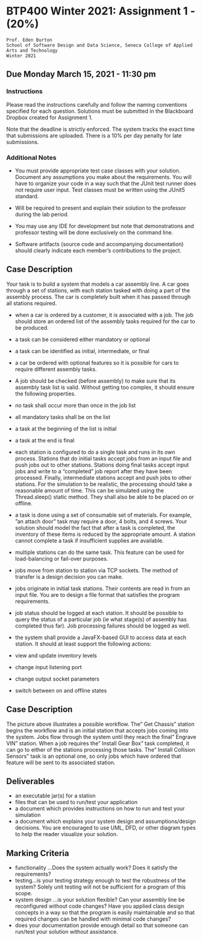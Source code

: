 # BTP400 Winter 2021: Assignment 1 - (20%)

```
Prof. Eden Burton
School of Software Design and Data Science, Seneca College of Applied Arts and Technology
Winter 2021
```
## Due Monday March 15, 2021 - 11:30 pm

### Instructions
Please read the instructions carefully and follow the naming conventions specified for each question. Solutions must be submitted in the Blackboard Dropbox created for Assignment 1.

Note that the deadline is strictly enforced. The system tracks the exact time that submissions are uploaded. There is a 10% per day penalty for late submissions.

### Additional Notes
- You must provide appropriate test case classes with your solution. Document any assumptions you make about the requirements. You will have to organize your code in a way such that the JUnit test runner does not require user input. Test classes must be written using the JUnit5 standard.

- Will be required to present and explain their solution to the professor during the lab period.

- You may use any IDE for development but note that demonstrations and professor testing will be done exclusively on the command line.

- Software artifacts (source code and accompanying documentation) should clearly indicate each member’s contributions to the project.

## Case Description

Your task is to build a system that models a car assembly line. A car goes through a set of stations, with each station tasked with doing a part of the assembly process. The car is completely built when it has passed through all stations required.

- when a car is ordered by a customer, it is associated with a job. The job should store an ordered list of the assembly tasks required for the car to be produced.
- a task can be considered either mandatory or optional
- a task can be identified as initial, intermediate, or final
- a car be ordered with optional features so it is possible for cars to require different assembly tasks.
- A job should be checked (before assembly) to make sure that its assembly task list is valid. Without getting too complex, it should ensure the following properties.
- no task shall occur more than once in the job list
- all mandatory tasks shall be on the list
- a task at the beginning of the list is initial
- a task at the end is final

- each station is configured to do a single task and runs in its own process. Stations that do initial tasks accept jobs from an input file and push jobs out to other stations. Stations doing final tasks accept input jobs and write to a “completed” job report after they have been processed. Finally, intermediate stations accept and push jobs to other stations. For the simulation to be realistic, the processing should take a reasonable amount of time. This can be simulated using the Thread.sleep() static method. They shall also be able to be placed on or offline.
- a task is done using a set of consumable set of materials. For example, ”an attach door” task may require a door, 4 bolts, and 4 screws. Your solution should model the fact that after a task is completed, the inventory of these items is reduced by the appropriate amount. A station cannot complete a task if insufficient supplies are available.
- multiple stations can do the same task. This feature can be used for load-balancing or fail-over purposes.
- jobs move from station to station via TCP sockets. The method of transfer is a design decision you can make.
- jobs originate in initial task stations. Their contents are read in from an input file. You are to design a file format that satisfies the program requirements.
- job status should be logged at each station. It should be possible to query the status of a particular job (ie what stage(s) of assembly has completed thus far). Job processing failures should be logged as well.
- the system shall provide a JavaFX-based GUI to access data at each station. It should at least support the following actions:
- view and update inventory levels
- change input listening port
- change output socket parameters
- switch between on and offline states


## Case Description

The picture above illustrates a possible workflow. The” Get Chassis” station begins the workflow and is an initial station that accepts jobs coming into the system. Jobs flow through the system until they reach the final” Engrave VIN” station. When a job requires the” Install Gear Box” task completed, it can go to either of the stations processing those tasks. The” Install Collision Sensors” task is an optional one, so only jobs which have ordered that feature will be sent to its associated station.

## Deliverables

- an executable jar(s) for a station
- files that can be used to run/test your application
- a document which provides instructions on how to run and test your simulation
- a document which explains your system design and assumptions/design decisions. You are encouraged to use UML, DFD, or other diagram types to help the reader visualize your solution.

## Marking Criteria
- functionality ...Does the system actually work? Does it satisfy the requirements?
- testing...is your testing strategy enough to test the robustness of the system? Solely unit testing will not be sufficient for a program of this scope.
- system design ...is your solution flexible? Can your assembly line be reconfigured without code changes? Have you applied class design concepts in a way so that the program is easily maintainable and so that required changes can be handled with minimal code changes?
- does your documentation provide enough detail so that someone can run/test your solution without assistance.



